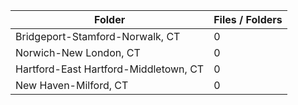 | Folder                                |   Files / Folders |
|---------------------------------------|-------------------|
| Bridgeport-Stamford-Norwalk, CT       |                 0 |
| Norwich-New London, CT                |                 0 |
| Hartford-East Hartford-Middletown, CT |                 0 |
| New Haven-Milford, CT                 |                 0 |